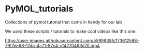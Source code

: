 # PyMOL_tutorials
Collections of pymol tutorial that came in handy for our lab

We used these scripts / tutorials to make cool videos like this one:

https://user-images.githubusercontent.com/55996385/173612568-79f7ee98-17da-4c71-87c4-c14770463d70.mp4

